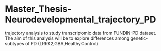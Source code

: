 # Master_Thesis-Neurodevelopmental_trajectory_PD
 trajectory analysis to study transcriptomic data from FUNDIN-PD dataset. The aim of this analysis will be to explore differences among genetic-subtypes of PD (LRRK2,GBA,Healthy Control)
